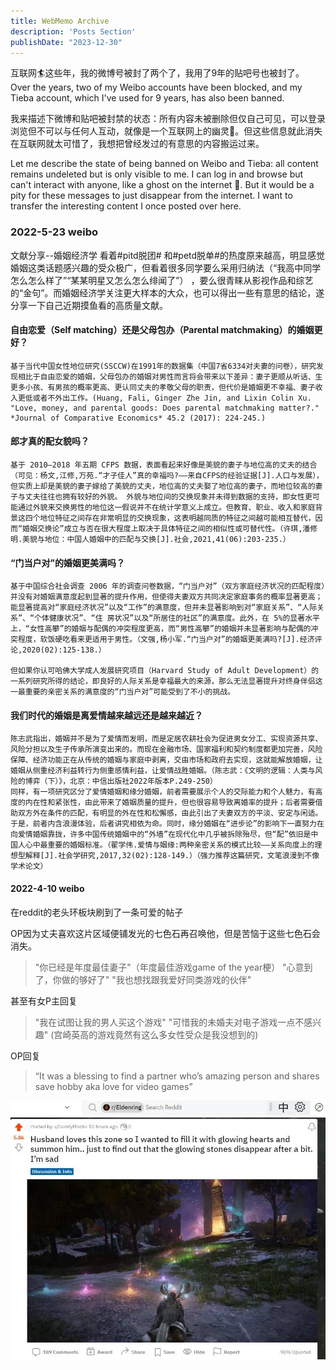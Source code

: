 ```yaml
---
title: WebMemo Archive
description: 'Posts Section'
publishDate: "2023-12-30"
---
```




互联网:surfer:这些年，我的微博号被封了两个了，我用了9年的贴吧号也被封了。
Over the years, two of my Weibo accounts have been blocked, and my Tieba account, which I've used for 9 years, has also been banned.

我来描述下微博和贴吧被封禁的状态：所有内容未被删除但仅自己可见，可以登录浏览但不可以与任何人互动，就像是一个互联网上的幽灵:ghost:。但这些信息就此消失在互联网就太可惜了，我想把曾经发过的有意思的内容搬运过来。

Let me describe the state of being banned on Weibo and Tieba: all content remains undeleted but is only visible to me. I can log in and browse but can't interact with anyone, like a ghost on the internet 👻. But it would be a pity for these messages to just disappear from the internet. I want to transfer the interesting content I once posted over here.

### 2022-5-23  weibo

文献分享--婚姻经济学
     看着#pitd脱团# 和#petd脱单#的热度原来越高，明显感觉婚姻这类话题感兴趣的受众极广，但看着很多同学要么采用归纳法（“我高中同学怎么怎么样了”“某某明星又怎么怎么绯闻了”）   ，要么很青睐从影视作品和综艺的“金句”。而婚姻经济学关注更大样本的大众，也可以得出一些有意思的结论，遂分享一下自己近期摸鱼看的高质量文献。

#### 自由恋爱（Self matching）还是父母包办（Parental matchmaking）的婚姻更好？
	基于当代中国女性地位研究(SSCCW)在1991年的数据集（中国7省6334对夫妻的问卷），研究发现相比于自由恋爱的婚姻，父母包办的婚姻对男性而言将会带来以下差异：妻子更顺从听话、生更多小孩、有男孩的概率更高、更认同丈夫的孝敬父母的职责，但代价是婚姻更不幸福、妻子收入更低或者不外出工作。(Huang, Fali, Ginger Zhe Jin, and Lixin Colin Xu. "Love, money, and parental goods: Does parental matchmaking matter?." *Journal of Comparative Economics* 45.2 (2017): 224-245.)

#### 郎才真的配女貌吗？
	基于 2010—2018 年五期 CFPS 数据，表面看起来好像是美貌的妻子与地位高的丈夫的结合（可见：杨文,江修,万苑.“才子佳人”真的幸福吗?——来自CFPS的经验证据[J].人口与发展），但实质上却是美貌的妻子嫁给了美貌的丈夫，地位高的丈夫娶了地位高的妻子，而地位较高的妻子与丈夫往往也拥有较好的外貌。 外貌与地位间的交换现象并未得到数据的支持，即女性更可能通过外貌来交换男性的地位这一假说并不在统计学意义上成立。但教育、职业、收入和家庭背景这四个地位特征之间存在非常明显的交换现象，这表明越同质的特征之间越可能相互替代，因而“婚姻交换论”成立与否在很大程度上取决于具体特征之间的相似性或可替代性。（许琪,潘修明.美貌与地位：中国人婚姻中的匹配与交换[J].社会,2021,41(06):203-235.）

#### “门当户对”的婚姻更美满吗？
	基于中国综合社会调查 2006 年的调查问卷数据，“门当户对”（双方家庭经济状况的匹配程度）并没有对婚姻满意度起到显著的提升作用，但使得夫妻双方共同决定家庭事务的概率显著更高；能显著提高对“家庭经济状况”以及“工作”的满意度，但并未显著影响到对“家庭关系”、“人际关系”、“个体健康状况”、“住 房状况”以及“所居住的社区”的满意度。此外，在 5%的显著水平上，“女性高攀”的婚姻与配偶的冲突程度更高，而“男性高攀”的婚姻并未显著影响与配偶的冲突程度，软饭硬吃看来更适用于男性。（文强,杨小军.“门当户对”的婚姻更美满吗?[J].经济评论,2020(02):125-138.）
    
    但如果你认可哈佛大学成人发展研究项目（Harvard Study of Adult Development）的一系列研究所得的结论，即良好的人际关系是幸福最大的来源，那么无法显著提升对终身伴侣这一最重要的亲密关系的满意度的“门当户对”可能受到了不小的挑战。

#### 我们时代的婚姻是离爱情越来越远还是越来越近？
	陈志武指出，婚姻并不是为了爱情而发明，而是定居农耕社会为促进男女分工、实现资源共享、风险分担以及生子传承所演变出来的。而现在金融市场、国家福利和契约制度都更加完善，风险保障、经济功能正在从传统的婚姻与家庭中剥离，交由市场和政府去实现，这就能解放婚姻，让婚姻从侧重经济利益转行为侧重感情利益，让爱情战胜婚姻。（陈志武：《文明的逻辑：人类与风险的博弈（下）》，北京：中信出版社2022年版本P.249-250）
	同样，有一项研究区分了爱情婚姻和缘分婚姻，前者需要展示个人的交际能力和个人魅力，有高度的内在性和紧张性，由此带来了婚姻质量的提升，但也很容易导致离婚率的提升；后者需要借助双方外在条件的匹配，有明显的外在性和松懈感，由此引出了夫妻双方的平淡、安定与闲适。于是，前者内含浪漫体验，后者讲究相依为命。同时，缘分婚姻在“进步论”的影响下一直努力在向爱情婚姻靠拢，许多中国传统婚姻中的“外墙”在现代化中几乎被拆除殆尽，但“配”依旧是中国人心中最重要的婚姻标准。（翟学伟.爱情与姻缘:两种亲密关系的模式比较——关系向度上的理想型解释[J].社会学研究,2017,32(02):128-149.）（强力推荐这篇研究，文笔浪漫到不像学术论文）

#### 2022-4-10  weibo

在reddit的老头环板块刷到了一条可爱的帖子

OP因为丈夫喜欢这片区域便铺发光的七色石再召唤他，但是苦恼于这些七色石会消失。

> "你已经是年度最佳妻子"（年度最佳游戏game of the year梗）
> "心意到了，你做的够好了"
> "我也想找跟我爱好同类游戏的伙伴"

甚至有女P主回复

> "我在试图让我的男人买这个游戏"
> "可惜我的未婚夫对电子游戏一点不感兴趣"
> (宫崎英高的游戏竟然有这么多女性受众是我没想到的)

OP回复

> “It was a blessing to find a partner who’s amazing person and shares save hobby aka love for video games”

![13434234](./assets/13434234.jpg)
